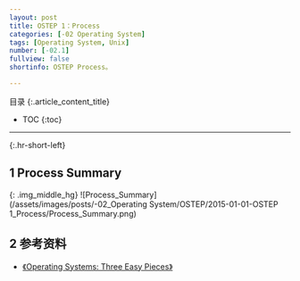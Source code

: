```yaml
---
layout: post
title: OSTEP 1：Process
categories: [-02 Operating System]
tags: [Operating System, Unix]
number: [-02.1]
fullview: false
shortinfo: OSTEP Process。

---
```

目录
{:.article_content_title}


* TOC
{:toc}

---
{:.hr-short-left}

## 1 Process Summary ##



{: .img_middle_hg}
![Process_Summary](/assets/images/posts/-02_Operating System/OSTEP/2015-01-01-OSTEP 1_Process/Process_Summary.png)

## 2 参考资料 ##

- [《Operating Systems: Three Easy Pieces》](http://pages.cs.wisc.edu/~remzi/OSTEP/)






